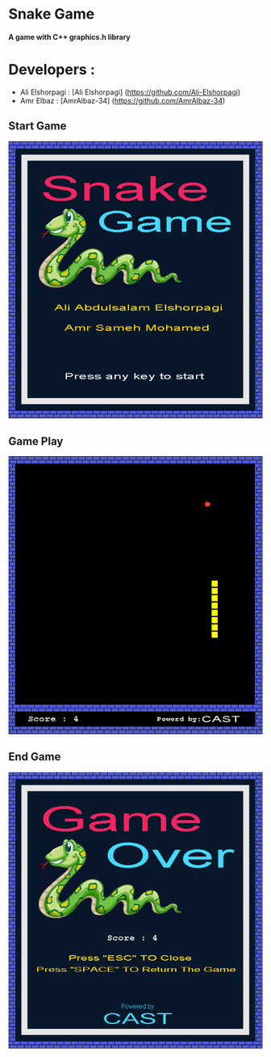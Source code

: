 # Snake Game
#### A game with C++ graphics.h library  

# Developers :
* Ali Elshorpagi : [Ali Elshorpagi] (https://github.com/Ali-Elshorpagi)
* Amr Elbaz : [AmrAlbaz-34] (https://github.com/AmrAlbaz-34)

## Start Game
![Example screenshot](./img/Start.png)

## Game Play
![Example screenshot](./img/Game_Play.png)

## End Game
![Example screenshot](./img/End.png)
